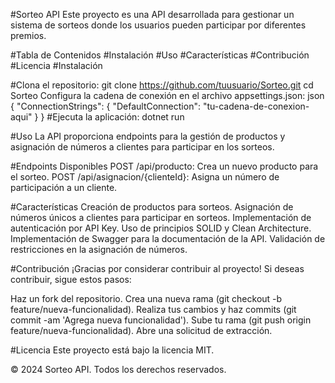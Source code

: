 #Sorteo API
Este proyecto es una API desarrollada para gestionar un sistema de sorteos donde los usuarios pueden participar por diferentes premios.

#Tabla de Contenidos
#Instalación
#Uso
#Características
#Contribución
#Licencia
#Instalación

#Clona el repositorio:
git clone https://github.com/tuusuario/Sorteo.git
cd Sorteo
Configura la cadena de conexión en el archivo appsettings.json:
json
{
  "ConnectionStrings": {
    "DefaultConnection": "tu-cadena-de-conexion-aqui"
  }
}
#Ejecuta la aplicación:
dotnet run

#Uso
La API proporciona endpoints para la gestión de productos y asignación de números a clientes para participar en los sorteos.

#Endpoints Disponibles
POST /api/producto: Crea un nuevo producto para el sorteo.
POST /api/asignacion/{clienteId}: Asigna un número de participación a un cliente.

#Características
Creación de productos para sorteos.
Asignación de números únicos a clientes para participar en sorteos.
Implementación de autenticación por API Key.
Uso de principios SOLID y Clean Architecture.
Implementación de Swagger para la documentación de la API.
Validación de restricciones en la asignación de números.

#Contribución
¡Gracias por considerar contribuir al proyecto! Si deseas contribuir, sigue estos pasos:

Haz un fork del repositorio.
Crea una nueva rama (git checkout -b feature/nueva-funcionalidad).
Realiza tus cambios y haz commits (git commit -am 'Agrega nueva funcionalidad').
Sube tu rama (git push origin feature/nueva-funcionalidad).
Abre una solicitud de extracción.

#Licencia
Este proyecto está bajo la licencia MIT.

© 2024 Sorteo API. Todos los derechos reservados.

